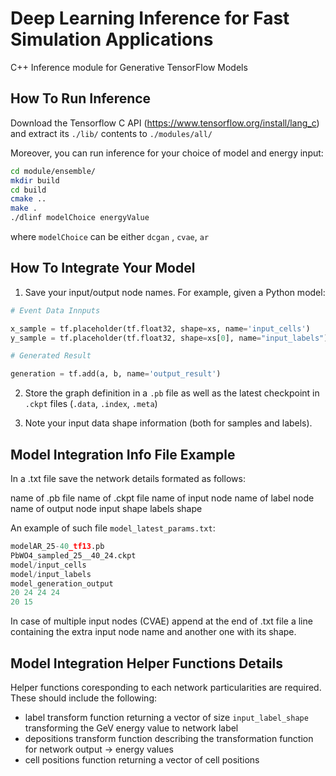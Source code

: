# Deep Learning Inference for Fast Simulation Applications 

C++ Inference module for Generative TensorFlow Models 


## How To Run Inference

Download the Tensorflow C API (https://www.tensorflow.org/install/lang_c) and extract its `./lib/` contents to `./modules/all/`


Moreover, you can run inference for your choice of model and energy input:

```sh
cd module/ensemble/
mkdir build
cd build
cmake ..
make .
./dlinf modelChoice energyValue 
```

where `modelChoice` can be either `dcgan` , `cvae`, `ar`

## How To Integrate Your Model 

1. Save your input/output node names. For example, given a Python model:

```Python
# Event Data Innputs

x_sample = tf.placeholder(tf.float32, shape=xs, name='input_cells')
y_sample = tf.placeholder(tf.float32, shape=xs[0], name="input_labels")

# Generated Result

generation = tf.add(a, b, name='output_result')
```

2. Store the graph definition in a `.pb` file as well as the latest checkpoint  in `.ckpt` files (`.data`, `.index`, `.meta`)

3. Note your input data shape information (both for samples and labels). 


## Model Integration Info File Example

In a .txt file save the network details formated as follows:

name of .pb file 
name of .ckpt file
name of input node 
name of label node
name of output node 
input shape
labels shape

An example of such file ```model_latest_params.txt```: 
 
```Python
modelAR_25-40_tf13.pb
PbWO4_sampled_25__40_24.ckpt
model/input_cells
model/input_labels
model_generation_output
20 24 24 24
20 15
```
In case of multiple input nodes (CVAE) append at the end of .txt file a line containing the extra input node name and another one with its shape. 

## Model Integration Helper Functions Details

Helper functions coresponding to each network particularities are required. These should include the following: 

- label transform function returning a vector of size ```input_label_shape``` transforming the GeV energy value to network label 
- depositions transform function describing the transformation function for network output -> energy values 
- cell positions function returning a vector of cell positions 





